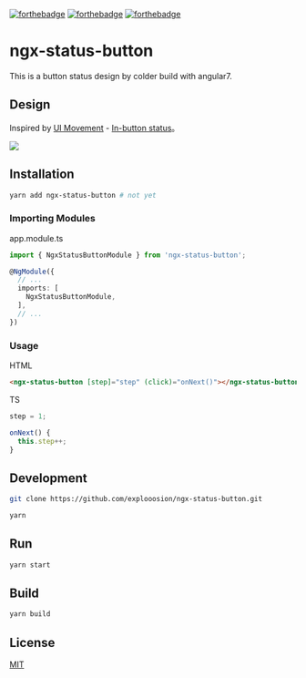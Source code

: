 [![forthebadge](https://forthebadge.com/images/badges/makes-people-smile.svg)](https://forthebadge.com)
[![forthebadge](https://forthebadge.com/images/badges/built-with-love.svg)](https://forthebadge.com)
[![forthebadge](https://forthebadge.com/images/badges/uses-css.svg)](https://forthebadge.com)

# ngx-status-button

This is a button status design by colder build with angular7.

## Design

Inspired by [UI Movement](https://uimovement.com) - [In-button status](https://uimovement.com/ui/6526/in-button-status/)。

![](https://i.imgur.com/9vMoeMh.gif)

## Installation

```sh
yarn add ngx-status-button # not yet
```

### Importing Modules

app.module.ts

```typescript
import { NgxStatusButtonModule } from 'ngx-status-button';

@NgModule({
  // ...
  imports: [
    NgxStatusButtonModule,
  ],
  // ...
})
```

### Usage

HTML

```html
<ngx-status-button [step]="step" (click)="onNext()"></ngx-status-button>
```

TS

```typescript
step = 1;

onNext() {
  this.step++;
}
```

## Development

```sh
git clone https://github.com/explooosion/ngx-status-button.git
```

```sh
yarn
```

## Run

```sh
yarn start
```

## Build

```sh
yarn build
```

## License

[MIT](http://opensource.org/licenses/MIT)
